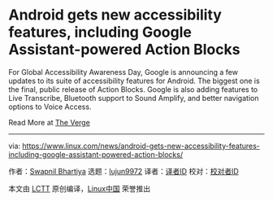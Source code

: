 [#]: collector: (lujun9972)
[#]: translator: ( )
[#]: reviewer: ( )
[#]: publisher: ( )
[#]: url: ( )
[#]: subject: (Android gets new accessibility features, including Google Assistant-powered Action Blocks)
[#]: via: (https://www.linux.com/news/android-gets-new-accessibility-features-including-google-assistant-powered-action-blocks/)
[#]: author: (Swapnil Bhartiya https://www.linux.com/author/swapnil/)

Android gets new accessibility features, including Google Assistant-powered Action Blocks
======

For Global Accessibility Awareness Day, Google is announcing a few updates to its suite of accessibility features for Android. The biggest one is the final, public release of Action Blocks. Google is also adding features to Live Transcribe, Bluetooth support to Sound Amplify, and better navigation options to Voice Access.

Read More at [The Verge][1]

--------------------------------------------------------------------------------

via: https://www.linux.com/news/android-gets-new-accessibility-features-including-google-assistant-powered-action-blocks/

作者：[Swapnil Bhartiya][a]
选题：[lujun9972][b]
译者：[译者ID](https://github.com/译者ID)
校对：[校对者ID](https://github.com/校对者ID)

本文由 [LCTT](https://github.com/LCTT/TranslateProject) 原创编译，[Linux中国](https://linux.cn/) 荣誉推出

[a]: https://www.linux.com/author/swapnil/
[b]: https://github.com/lujun9972
[1]: https://www.theverge.com/2020/5/21/21266150/android-accessibility-features-google-assistant-action-blocks-live-transcribe-sound-amplifier

